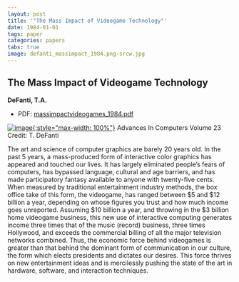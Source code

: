 ```yaml
---
layout: post
title: '"The Mass Impact of Videogame Technology"'
date: 1984-01-01
tags: paper
categories: papers
tabs: true
image: defanti_massimpact_1984.png-srcw.jpg
---
```


## The Mass Impact of Videogame Technology
**DeFanti, T.A.**
- PDF: [massimpactvideogames_1984.pdf](/documents/massimpactvideogames_1984.pdf)


[![image](https://www.evl.uic.edu/output/originals/defanti_massimpact_1984.png-srcw.jpg){:style="max-width: 100%"}](https://www.evl.uic.edu/output/originals/defanti_massimpact_1984.png-srcw.jpg)
Advances In Computers Volume 23
Credit: T. DeFanti

The art and science of computer graphics are barely 20 years old. In the past 5 years, a mass-produced form of interactive color graphics has appeared and touched our lives. It has largely eliminated people&rsquo;s fears of computers, has bypassed language, cultural and age barriers, and has made participatory fantasy available to anyone with twenty-five cents. When measured by traditional entertainment industry methods, the box office take of this form, the videogame, has ranged between $5 and $12 billion a year, depending on whose figures you trust and how much income goes unreported. Assuming $10 billion a year, and throwing in the $3 billion home videogame business, this new use of interactive computing generates income three times that of the music (record) business, three times Hollywood, and exceeds the commercial billing of all the major television networks combined. Thus, the economic force behind videogames is greater than that behind the dominant form of communication in our culture, the form which elects presidents and dictates our desires. This force thrives on new entertainment ideas and is mercilessly pushing the state of the art in hardware, software, and interaction techniques.